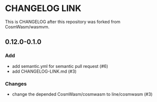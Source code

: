 # CHANGELOG LINK
This is CHANGELOG after this repository was forked from CosmWasm/wasmvm.

## 0.12.0-0.1.0
### Add
- add semantic.yml for semantic pull request (#6)
- add CHANGELOG-LINK.md (#3)

### Changes
- change the depended CosmWasm/cosmwasm to line/cosmwasm (#3)
